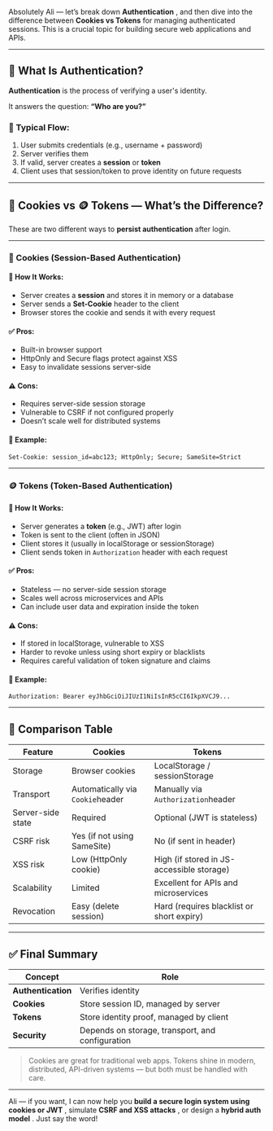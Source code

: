 Absolutely Ali — let’s break down  **Authentication** , and then dive into the difference between **Cookies vs Tokens** for managing authenticated sessions. This is a crucial topic for building secure web applications and APIs.

---

## 🧠 What Is Authentication?

**Authentication** is the process of verifying a user's identity.

It answers the question: **“Who are you?”**

### 🔁 Typical Flow:

1. User submits credentials (e.g., username + password)
2. Server verifies them
3. If valid, server creates a **session** or **token**
4. Client uses that session/token to prove identity on future requests

---

## 🍪 Cookies vs 🪙 Tokens — What’s the Difference?

These are two different ways to **persist authentication** after login.

---

### 🍪 Cookies (Session-Based Authentication)

#### 🔹 How It Works:

* Server creates a **session** and stores it in memory or a database
* Server sends a **Set-Cookie** header to the client
* Browser stores the cookie and sends it with every request

#### ✅ Pros:

* Built-in browser support
* HttpOnly and Secure flags protect against XSS
* Easy to invalidate sessions server-side

#### ⚠️ Cons:

* Requires server-side session storage
* Vulnerable to CSRF if not configured properly
* Doesn’t scale well for distributed systems

#### 🔐 Example:

```http
Set-Cookie: session_id=abc123; HttpOnly; Secure; SameSite=Strict
```

---

### 🪙 Tokens (Token-Based Authentication)

#### 🔹 How It Works:

* Server generates a **token** (e.g., JWT) after login
* Token is sent to the client (often in JSON)
* Client stores it (usually in localStorage or sessionStorage)
* Client sends token in `Authorization` header with each request

#### ✅ Pros:

* Stateless — no server-side session storage
* Scales well across microservices and APIs
* Can include user data and expiration inside the token

#### ⚠️ Cons:

* If stored in localStorage, vulnerable to XSS
* Harder to revoke unless using short expiry or blacklists
* Requires careful validation of token signature and claims

#### 🔐 Example:

```http
Authorization: Bearer eyJhbGciOiJIUzI1NiIsInR5cCI6IkpXVCJ9...
```

---

## 🧪 Comparison Table

| Feature           | Cookies                            | Tokens                                    |
| ----------------- | ---------------------------------- | ----------------------------------------- |
| Storage           | Browser cookies                    | LocalStorage / sessionStorage             |
| Transport         | Automatically via `Cookie`header | Manually via `Authorization`header      |
| Server-side state | Required                           | Optional (JWT is stateless)               |
| CSRF risk         | Yes (if not using SameSite)        | No (if sent in header)                    |
| XSS risk          | Low (HttpOnly cookie)              | High (if stored in JS-accessible storage) |
| Scalability       | Limited                            | Excellent for APIs and microservices      |
| Revocation        | Easy (delete session)              | Hard (requires blacklist or short expiry) |

---

## ✅ Final Summary

| Concept                  | Role                                             |
| ------------------------ | ------------------------------------------------ |
| **Authentication** | Verifies identity                                |
| **Cookies**        | Store session ID, managed by server              |
| **Tokens**         | Store identity proof, managed by client          |
| **Security**       | Depends on storage, transport, and configuration |

> Cookies are great for traditional web apps. Tokens shine in modern, distributed, API-driven systems — but both must be handled with care.

---

Ali — if you want, I can now help you  **build a secure login system using cookies or JWT** , simulate  **CSRF and XSS attacks** , or design a  **hybrid auth model** . Just say the word!
